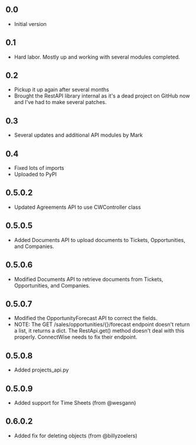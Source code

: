 0.0
---
-  Initial version

0.1
---
-  Hard labor. Mostly up and working with several modules completed.

0.2
---
- Pickup it up again after several months
- Brought the RestAPI library internal as it's a dead project on GitHub now and I've had to make several patches.

0.3
---
- Several updates and additional API modules by Mark

0.4
---
- Fixed lots of imports
- Uploaded to PyPI

0.5.0.2
---
- Updated Agreements API to use CWController class

0.5.0.5
---
- Added Documents API to upload documents to Tickets, Opportunities, and Companies.

0.5.0.6
---
- Modified Documents API to retrieve documents from Tickets, Opportunities, and Companies.

0.5.0.7
---
- Modified the OpportunityForecast API to correct the fields.
- NOTE: The GET /sales/opportunities/{}/forecast endpoint doesn't return a list, it returns a dict.  The RestApi.get() method doesn't deal with this properly.  ConnectWise needs to fix their endpoint.

0.5.0.8
---
- Added projects_api.py 

0.5.0.9
---
- Added support for Time Sheets (from @wesgann)

0.6.0.2
---
- Added fix for deleting objects (from @billyzoelers)